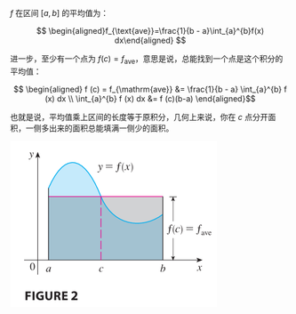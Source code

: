 
$f$ 在区间 $[a,b]$ 的平均值为：

$$
\begin{aligned}f_{\text{ave}}=\frac{1}{b - a}\int_{a}^{b}f(x) dx\end{aligned}
$$

进一步，至少有一个点为 $f(c)=f_{\text{ave}}$，意思是说，总能找到一个点是这个积分的平均值：

$$
\begin{aligned}
f (c) = f_{\mathrm{ave}} &= \frac{1}{b - a} \int_{a}^{b} f (x) dx \\
\int_{a}^{b} f (x) dx &= f (c)(b-a)
\end{aligned}$$

也就是说，平均值乘上区间的长度等于原积分，几何上来说，你在 $c$ 点分开面积，一侧多出来的面积总能填满一侧少的面积。

![](images/Pasted%20image%2020241111120938.png)




